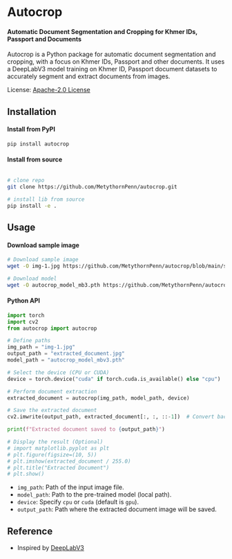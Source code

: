 # Autocrop

#### Automatic Document Segmentation and Cropping for Khmer IDs, Passport and Documents

Autocrop is a Python package for automatic document segmentation and cropping, with a focus on Khmer IDs, Passport and other documents. It uses a DeepLabV3 model training on Khmer ID, Passport document datasets to accurately segment and extract documents from images.

License: [Apache-2.0 License](https://github.com/MetythornPenn/sdab/blob/main/LICENSE)

## Installation

#### Install from PyPI
```sh
pip install autocrop
```

#### Install from source

```sh

# clone repo 
git clone https://github.com/MetythornPenn/autocrop.git

# install lib from source
pip install -e .
```

## Usage

#### Download sample image

```bash
# Download sample image
wget -O img-1.jpg https://github.com/MetythornPenn/autocrop/blob/main/sample/img-1.jpg

# Download model
wget -O autocrop_model_mb3.pth https://github.com/MetythornPenn/autocrop/blob/main/models/autocrop_model_mbv3.pth

```

#### Python API

```python
import torch
import cv2
from autocrop import autocrop 

# Define paths
img_path = "img-1.jpg"
output_path = "extracted_document.jpg"
model_path = "autocrop_model_mbv3.pth"

# Select the device (CPU or CUDA)
device = torch.device("cuda" if torch.cuda.is_available() else "cpu")

# Perform document extraction
extracted_document = autocrop(img_path, model_path, device)

# Save the extracted document
cv2.imwrite(output_path, extracted_document[:, :, ::-1])  # Convert back to BGR for saving

print(f"Extracted document saved to {output_path}")

# Display the result (Optional)
# import matplotlib.pyplot as plt
# plt.figure(figsize=(10, 5))
# plt.imshow(extracted_document / 255.0)
# plt.title("Extracted Document")
# plt.show()

```

- `img_path`: Path of the input image file.
- `model_path`: Path to the pre-trained model (local path).
- `device`: Specify `cpu` or `cuda` (default is `gpu`).
- `output_path`: Path where the extracted document image will be saved.

## Reference 
- Inspired by [DeepLabV3](https://paperswithcode.com/method/deeplabv3)